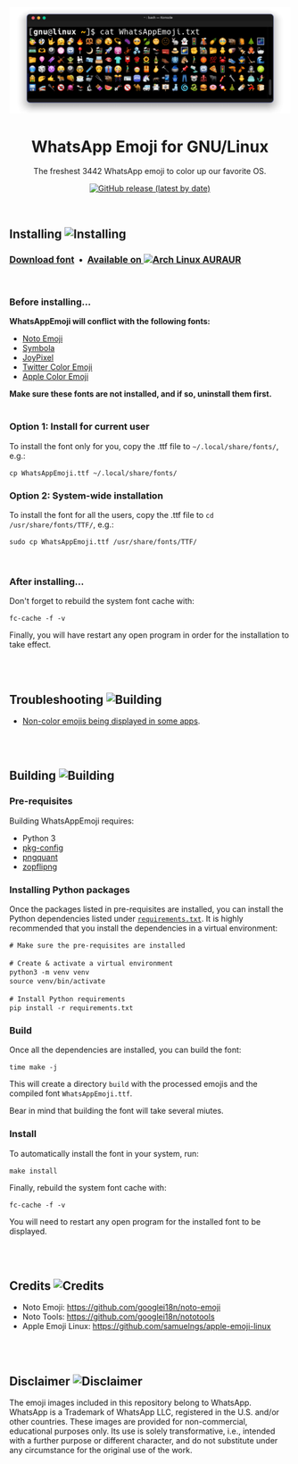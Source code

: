 <p align="center"><img src="https://github.com/dmlls/whatsapp-emoji-linux/blob/main/img/readme/emoji-showcase.png" alt="WhatsApp Emojis for Linux"></p>

<h1 align="center">WhatsApp Emoji for GNU/Linux</h1>
<p align="center">The freshest 3442 WhatsApp emoji to color up our favorite OS.</p>

<p align="center"><a href="https://github.com/dmlls/whatsapp-emoji-linux/releases/tag/2.22.8.79-1"><img alt="GitHub release (latest by date)" src="https://img.shields.io/github/v/release/dmlls/whatsapp-emoji-linux?color=%2310ba67&label=WhatsApp%20Version"></a></p>
<br/>

<h2>Installing <img width="22" src="https://github.com/dmlls/whatsapp-emoji-linux/blob/main/img/readme/installing.png" alt="Installing"></h2>

<h3><a href="https://github.com/dmlls/whatsapp-emoji-linux/releases/download/2.22.8.79-1/WhatsAppEmoji.ttf">Download font</a>&nbsp;&nbsp;•&nbsp;&nbsp;<a href="https://aur.archlinux.org/packages/ttf-whatsapp-emoji/">Available on <img width="21" src="https://github.com/dmlls/whatsapp-emoji-linux/blob/main/img/readme/arch-linux.png" alt="Arch Linux AUR">AUR</a></h3>
<br/>

### Before installing...
**WhatsAppEmoji will conflict with the following fonts:**
- [Noto Emoji](https://github.com/googlefonts/noto-emoji)
- [Symbola](https://dn-works.com/ufas/)
- [JoyPixel](https://www.joypixels.com/)
- [Twitter Color Emoji](https://github.com/eosrei/twemoji-color-font)
- [Apple Color Emoji](https://github.com/samuelngs/apple-emoji-linux)

**Make sure these fonts are not installed, and if so, uninstall them first.**
<br/><br/>

### Option 1: Install for current user

To install the font only for you, copy the .ttf file to `~/.local/share/fonts/`, e.g.:
```shell
cp WhatsAppEmoji.ttf ~/.local/share/fonts/
```


### Option 2: System-wide installation

To install the font for all the users, copy the .ttf file to `cd /usr/share/fonts/TTF/`, e.g.:
```shell
sudo cp WhatsAppEmoji.ttf /usr/share/fonts/TTF/
```

<br/>

### After installing...

Don't forget to rebuild the system font cache with:
```shell
fc-cache -f -v
```
Finally, you will have restart any open program in order for the installation to take effect.

<br/><br/>

<h2>Troubleshooting <img width="22" src="https://github.com/dmlls/whatsapp-emoji-linux/blob/main/img/readme/troubleshooting.png" alt="Building"></h2>

- [Non-color emojis being displayed in some apps](https://github.com/dmlls/whatsapp-emoji-linux/blob/main/TROUBLESHOOTING.md#non-color-emojis-being-displayed-in-some-apps).

<br/><br/>

<h2>Building <img width="22" src="https://github.com/dmlls/whatsapp-emoji-linux/blob/main/img/readme/building.png" alt="Building"></h2>

### Pre-requisites

Building WhatsAppEmoji requires:
- Python 3
- [pkg-config](https://www.freedesktop.org/wiki/Software/pkg-config/)
- [pngquant](https://pngquant.org/)
- [zopflipng](https://github.com/google/zopfli)

### Installing Python packages

Once the packages listed in pre-requisites are installed, you can install the Python dependencies listed under [`requirements.txt`](https://github.com/dmlls/whatsapp-emoji-linux/blob/main/requirements.txt). It is highly recommended that you install the dependencies in a virtual environment:

```shell
# Make sure the pre-requisites are installed

# Create & activate a virtual environment
python3 -m venv venv
source venv/bin/activate

# Install Python requirements
pip install -r requirements.txt
```

### Build

Once all the dependencies are installed, you can build the font:

```shell
time make -j
```

This will create a directory `build` with the processed emojis and the compiled font `WhatsAppEmoji.ttf`.

Bear in mind that building the font will take several miutes.

### Install

To automatically install the font in your system, run:

```shell
make install
```

Finally, rebuild the system font cache with:
```shell
fc-cache -f -v
```

You will need to restart any open program for the installed font to be displayed.

<br/><br/>

<h2>Credits <img width="25" src="https://github.com/dmlls/whatsapp-emoji-linux/blob/main/img/readme/credits.png" alt="Credits"></h2>

- Noto Emoji: https://github.com/googlei18n/noto-emoji
- Noto Tools: https://github.com/googlei18n/nototools
- Apple Emoji Linux: https://github.com/samuelngs/apple-emoji-linux

<br/><br/>

<h2>Disclaimer <img width="22" src="https://github.com/dmlls/whatsapp-emoji-linux/blob/main/img/readme/disclaimer.png" alt="Disclaimer"></h2>

The emoji images included in this repository belong to WhatsApp. WhatsApp is a Trademark of WhatsApp LLC, registered in the U.S. and/or other countries. These images are provided for non-commercial, educational purposes only. Its use is solely transformative, i.e., intended with a further purpose or different character, and do not substitute under any circumstance for the original use of the work.
